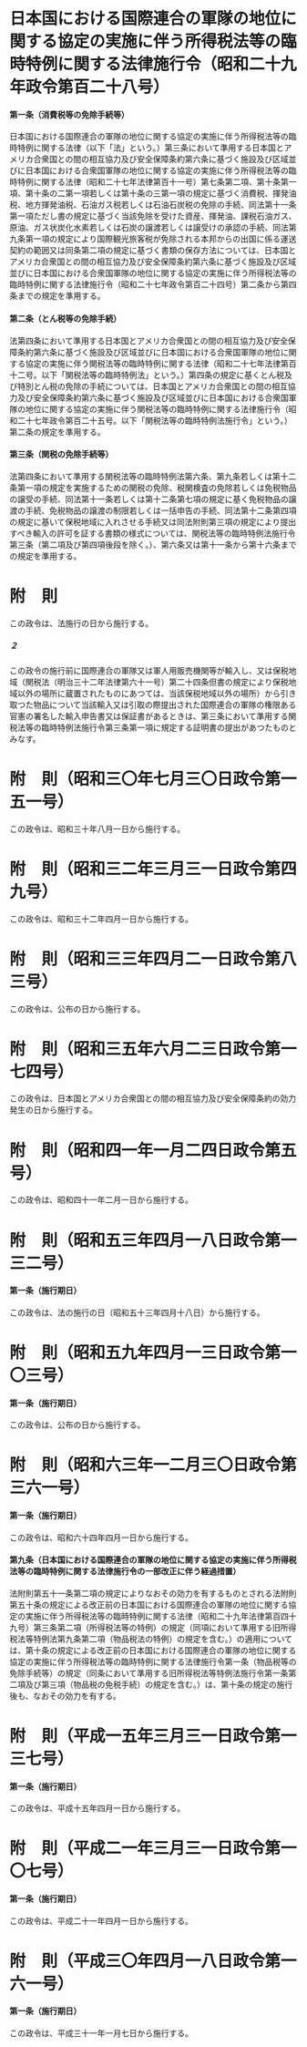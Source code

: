 # 日本国における国際連合の軍隊の地位に関する協定の実施に伴う所得税法等の臨時特例に関する法律施行令（昭和二十九年政令第百二十八号）
#### 第一条（消費税等の免除手続等）
日本国における国際連合の軍隊の地位に関する協定の実施に伴う所得税法等の臨時特例に関する法律（以下「法」という。）第三条において準用する日本国とアメリカ合衆国との間の相互協力及び安全保障条約第六条に基づく施設及び区域並びに日本国における合衆国軍隊の地位に関する協定の実施に伴う所得税法等の臨時特例に関する法律（昭和二十七年法律第百十一号）第七条第二項、第十条第一項、第十条の二第一項若しくは第十条の三第一項の規定に基づく消費税、揮発油税、地方揮発油税、石油ガス税若しくは石油石炭税の免除の手続、同法第十一条第一項ただし書の規定に基づく当該免除を受けた資産、揮発油、課税石油ガス、原油、ガス状炭化水素若しくは石炭の譲渡若しくは譲受けの承認の手続、同法第九条第一項の規定により国際観光旅客税が免除される本邦からの出国に係る運送契約の範囲又は同条第二項の規定に基づく書類の保存方法については、日本国とアメリカ合衆国との間の相互協力及び安全保障条約第六条に基づく施設及び区域並びに日本国における合衆国軍隊の地位に関する協定の実施に伴う所得税法等の臨時特例に関する法律施行令（昭和二十七年政令第百二十四号）第二条から第四条までの規定を準用する。
#### 第二条（とん税等の免除手続）
法第四条において準用する日本国とアメリカ合衆国との間の相互協力及び安全保障条約第六条に基づく施設及び区域並びに日本国における合衆国軍隊の地位に関する協定の実施に伴う関税法等の臨時特例に関する法律（昭和二十七年法律第百十二号。以下「関税法等の臨時特例法」という。）第四条の規定に基くとん税及び特別とん税の免除の手続については、日本国とアメリカ合衆国との間の相互協力及び安全保障条約第六条に基づく施設及び区域並びに日本国における合衆国軍隊の地位に関する協定の実施に伴う関税法等の臨時特例に関する法律施行令（昭和二十七年政令第百二十五号。以下「関税法等の臨時特例法施行令」という。）第二条の規定を準用する。
#### 第三条（関税の免除手続等）
法第四条において準用する関税法等の臨時特例法第六条、第九条若しくは第十二条第一項の規定を実施するための関税の免除、税関検査の免除若しくは免税物品の譲受の手続、同法第十一条若しくは第十二条第七項の規定に基く免税物品の譲渡の手続、免税物品の譲渡の制限若しくは一括申告の手続、同法第十二条第四項の規定に基いて保税地域に入れさせる手続又は同法附則第三項の規定により提出すべき輸入の許可を証する書類の様式については、関税法等の臨時特例法施行令第三条（第二項及び第四項後段を除く。）、第六条又は第十一条から第十六条までの規定を準用する。
# 附　則
この政令は、法施行の日から施行する。
##### ２
この政令の施行前に国際連合の軍隊又は軍人用販売機関等が輸入し、又は保税地域（関税法（明治三十二年法律第六十一号）第二十四条但書の規定により保税地域以外の場所に蔵置されたものにあつては、当該保税地域以外の場所）から引き取つた物品について当該輸入又は引取の際提出された国際連合の軍隊の権限ある官憲の署名した輸入申告書又は保証書があるときは、第三条において準用する関税法等の臨時特例法施行令第三条第一項に規定する証明書の提出があつたものとみなす。
# 附　則（昭和三〇年七月三〇日政令第一五一号）
この政令は、昭和三十年八月一日から施行する。
# 附　則（昭和三二年三月三一日政令第四九号）
この政令は、昭和三十二年四月一日から施行する。
# 附　則（昭和三三年四月二一日政令第八三号）
この政令は、公布の日から施行する。
# 附　則（昭和三五年六月二三日政令第一七四号）
この政令は、日本国とアメリカ合衆国との間の相互協力及び安全保障条約の効力発生の日から施行する。
# 附　則（昭和四一年一月二四日政令第五号）
この政令は、昭和四十一年二月一日から施行する。
# 附　則（昭和五三年四月一八日政令第一三二号）
#### 第一条（施行期日）
この政令は、法の施行の日（昭和五十三年四月十八日）から施行する。
# 附　則（昭和五九年四月一三日政令第一〇三号）
#### 第一条（施行期日）
この政令は、公布の日から施行する。
# 附　則（昭和六三年一二月三〇日政令第三六一号）
#### 第一条（施行期日）
この政令は、昭和六十四年四月一日から施行する。
#### 第九条（日本国における国際連合の軍隊の地位に関する協定の実施に伴う所得税法等の臨時特例に関する法律施行令の一部改正に伴う経過措置）
法附則第五十一条第二項の規定によりなおその効力を有するものとされる法附則第五十条の規定による改正前の日本国における国際連合の軍隊の地位に関する協定の実施に伴う所得税法等の臨時特例に関する法律（昭和二十九年法律第百四十九号）第三条第二項（所得税法等の特例）の規定（同項において準用する旧所得税法等特例法第九条第二項（物品税法の特例）の規定を含む。）の適用については、第十条の規定による改正前の日本国における国際連合の軍隊の地位に関する協定の実施に伴う所得税法等の臨時特例に関する法律施行令第一条（物品税等の免除手続等）の規定（同条において準用する旧所得税法等特例法施行令第一条第二項及び第三項（物品税の免税手続）の規定を含む。）は、第十条の規定の施行後も、なおその効力を有する。
# 附　則（平成一五年三月三一日政令第一三七号）
#### 第一条（施行期日）
この政令は、平成十五年四月一日から施行する。
# 附　則（平成二一年三月三一日政令第一〇七号）
#### 第一条（施行期日）
この政令は、平成二十一年四月一日から施行する。
# 附　則（平成三〇年四月一八日政令第一六一号）
#### 第一条（施行期日）
この政令は、平成三十一年一月七日から施行する。
